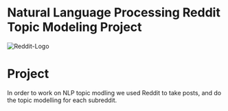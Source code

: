 # Natural Language Processing Reddit Topic Modeling Project

![Reddit-Logo](https://user-images.githubusercontent.com/20365333/142718256-b23b15c4-6f5f-44bb-8df2-293d5f2f057d.png)


# Project
In order to work on NLP topic modling we used Reddit to take posts, and do the topic modelling for each subreddit.

